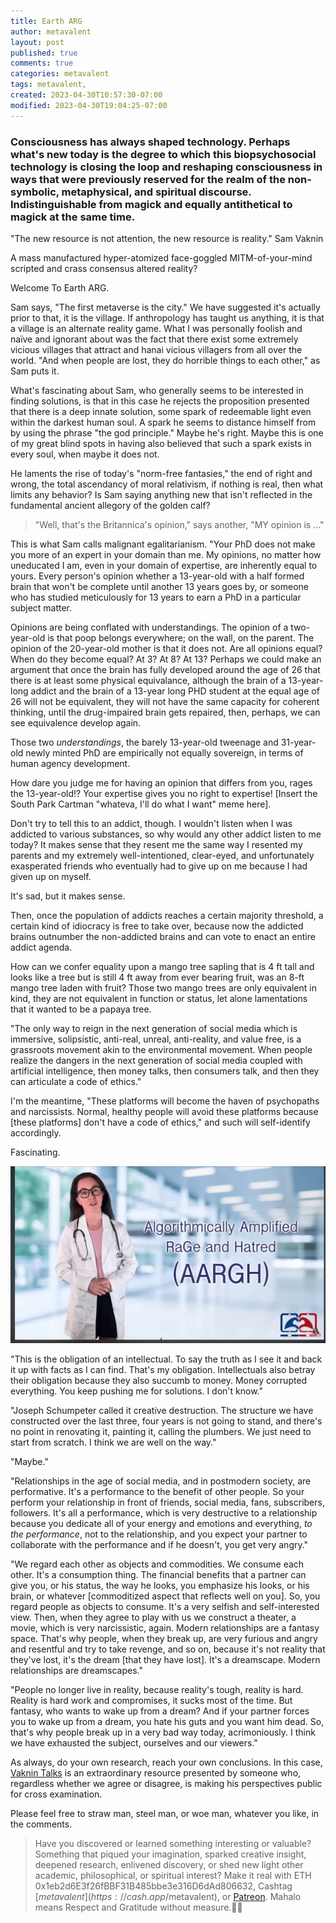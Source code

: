 ```yaml
---
title: Earth ARG
author: metavalent
layout: post
published: true
comments: true
categories: metavalent
tags: metavalent,
created: 2023-04-30T10:57:30-07:00
modified: 2023-04-30T19:04:25-07:00
---
```


### Consciousness has always shaped technology. Perhaps what's new today is the degree to which this biopsychosocial technology is closing the loop and reshaping consciousness in ways that were previously reserved for the realm of the non-symbolic, metaphysical, and spiritual discourse. Indistinguishable from magick and equally antithetical to magick at the same time. 

"The new resource is not attention, the new resource is reality." Sam Vaknin

A mass manufactured hyper-atomized face-goggled MITM-of-your-mind scripted and crass consensus altered reality?

Welcome To Earth ARG.

Sam says, "The first metaverse is the city."  We have suggested it's actually prior to that, it is the village. If anthropology has taught us anything, it is that a village is an alternate reality game. What I was personally foolish and naïve and ignorant about was the fact that there exist some extremely vicious villages that attract and hanai vicious villagers from all over the world. "And when people are lost, they do horrible things to each other," as Sam puts it.

What's fascinating about Sam, who generally seems to be interested in finding solutions, is that in this case he rejects the proposition presented that there is a deep innate solution, some spark of redeemable light even within the darkest human soul. A spark he seems to distance himself from by using the phrase "the god principle." Maybe he's right. Maybe this is one of my great blind spots in having also believed that such a spark exists in every soul, when maybe it does not.

He laments the rise of today's "norm-free fantasies," the end of right and wrong, the total ascendancy of moral relativism, if nothing is real, then what limits any behavior? Is Sam saying anything new that isn't reflected in the fundamental ancient allegory of the golden calf?

> "Well, that's the Britannica's opinion," says another, "MY opinion is ..."

This is what Sam calls malignant egalitarianism. "Your PhD does not make you more of an expert in your domain than me. My opinions, no matter how uneducated I am, even in your domain of expertise, are inherently equal to yours. Every person's opinion whether a 13-year-old with a half formed brain that won't be complete until another 13 years goes by, or someone who has studied meticulously for 13 years to earn a PhD in a particular subject matter.

Opinions are being conflated with understandings. The opinion of a two-year-old is that poop belongs everywhere; on the wall, on the parent. The opinion of the 20-year-old mother is that it does not. Are all opinions equal? When do they become equal? At 3? At 8? At 13? Perhaps we could make an argument that once the brain has fully developed around the age of 26 that there is at least some physical equivalance, although the brain of a 13-year-long addict and the brain of a 13-year long PHD student at the equal age of 26 will not be equivalent, they will not have the same capacity for coherent thinking, until the drug-impaired brain gets repaired, then, perhaps, we can see equivalence develop again.

Those two *understandings*, the barely 13-year-old tweenage and 31-year-old newly minted PhD are empirically not equally sovereign, in terms of human agency development.

How dare you judge me for having an opinion that differs from you, rages the 13-year-old!? Your expertise gives you no right to expertise! [Insert the South Park Cartman "whateva, I'll do what I want" meme here].

Don't try to tell this to an addict, though. I wouldn't listen when I was addicted to various substances, so why would any other addict listen to me today? It makes sense that they resent me the same way I resented my parents and my extremely well-intentioned, clear-eyed, and unfortunately exasperated friends who eventually had to give up on me because I had given up on myself.

It's sad, but it makes sense.

Then, once the population of addicts reaches a certain majority threshold, a certain kind of idiocracy is free to take over, because now the addicted brains outnumber the non-addicted brains and can vote to enact an entire addict agenda.

How can we confer equality upon a mango tree sapling that is 4 ft tall and looks like a tree but is still 4 ft away from ever bearing fruit, was an 8-ft mango tree laden with fruit? Those two mango trees are only equivalent in kind, they are not equivalent in function or status, let alone lamentations that it wanted to be a papaya tree.

"The only way to reign in the next generation of social media which is immersive, solipsistic, anti-real, unreal, anti-reality, and value free, is a grassroots movement akin to the environmental movement. When people realize the dangers in the next generation of social media coupled with artificial intelligence, then money talks, then consumers talk, and then they can articulate a code of ethics."

I'm the meantime, "These platforms will become the haven of psychopaths and narcissists. Normal, healthy people will avoid these platforms because [these platforms] don't have a code of ethics," and such will self-identify accordingly.

Fascinating.

![Aargh](/assets/images/f5d6a3726f834d8eba4a43f4e4223ea3.jpg)

"This is the obligation of an intellectual. To say the truth as I see it and back it up with facts as I can find. That's my obligation. Intellectuals also betray their obligation because they also succumb to money. Money corrupted everything. You keep pushing me for solutions. I don't know."

"Joseph Schumpeter called it creative destruction. The structure we have constructed over the last three, four years is not going to stand, and there's no point in renovating it, painting it, calling the plumbers. We just need to start from scratch. I think we are well on the way."

"Maybe."

"Relationships in the age of social media, and in postmodern society, are performative. It's a performance to the benefit of other people. So your perform your relationship in front of friends, social media, fans, subscribers, followers. It's all a performance, which is very destructive to a relationship because you dedicate all of your energy and emotions and everything, *to the performance*, not to the relationship, and you expect your partner to collaborate with the performance and if he doesn't, you get very angry."

"We regard each other as objects and commodities. We consume each other. It's a consumption thing. The financial benefits that a partner can give you, or his status, the way he looks, you emphasize his looks, or his brain, or whatever [commoditized aspect that reflects well on you]. So, you regard people as objects to consume. It's a very selfish and self-interested view. Then, when they agree to play with us we construct a theater, a movie, which is very narcissistic, again. Modern relationships are a fantasy space. That's why people, when they break up, are very furious and angry and resentful and try to take revenge, and so on, because it's not reality that they've lost, it's the dream [that they have lost]. It's a dreamscape. Modern relationships are dreamscapes."

"People no longer live in reality, because reality's tough, reality is hard. Reality is hard work and compromises, it sucks most of the time. But fantasy, who wants to wake up from a dream? And if your partner forces you to wake up from a dream, you hate his guts and you want him dead. So, that's why people break up in a very bad way today, acrimoniously. I think we have exhausted the subject, ourselves and our viewers."

As always, do your own research, reach your own conclusions. In this case, [Vaknin Talks](https://vaknin-talks.com/) is an extraordinary resource presented by someone who, regardless whether we agree or disagree, is making his perspectives public for cross examination.

Please feel free to straw man, steel man, or woe man, whatever you like, in the comments. 

<!-- Default Video Embed
Watch [Video_Title](https://youtu.be/a9XV8oLLZxk) if the embed below does not behave nicely. 

<!-- Native HTML5 Embed - GitHub LFS storage: append ?raw=true  
<video controls preload="none" width="560" height="320" controls>
  <source src="https://www.youtu.be/a9XV8oLLZxk" type="video/mp4">
  <source src="https://www.youtu.be/a9XV8oLLZxk" type="video/webm">
Your browser does not support the video tag.
</video>
-->

<!-- YouTube Player
<iframe id="ytplayer" type="text/html" loading="lazy" width="560" height="320"
  src="https://www.youtube.com/embed/imA1lpOdEhQ?autoplay=1"
  frameborder="0"></iframe>
-->

<!-- Maybe HTML5 Audio Embed - GitHub LFS storage: append ?raw=true  
<audio controls>
  <source src="https://github.com/metavalent/metavalent.github.io/blob/gh-pages/assets/audio-video/FILENAME.mp4?raw=true" type="audio/mpeg">
  <source src="https://github.com/metavalent/metavalent.github.io/blob/gh-pages/assets/audio-video/FILENAME.mp4?raw=true" type="audio/ogg">
Your browser does not support the audio element.
</audio>
-->

<!-- For custom thumbnail
![alt text](/assets/images/image.jpg "title")
-->

<p></p>
<p></p>
<p></p>

> Have you discovered or learned something interesting or valuable? Something that piqued your imagination, sparked creative insight, deepened research, enlivened discovery, or shed new light other academic, philosophical, or spiritual interest? Make it real with ETH 0x1eb2d6E3f26fBBF31B485bbe3e316D6dAd806632, Cashtag [$metavalent](https://cash.app/$metavalent), or [Patreon](https://patreon.com/metavalent). Mahalo means Respect and Gratitude without measure.🙏🏼
